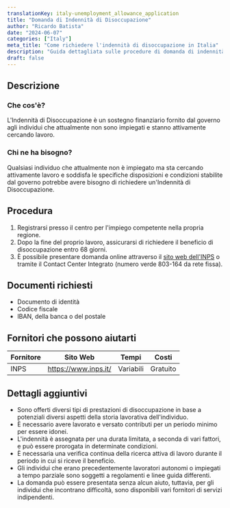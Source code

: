 ```yaml
---
translationKey: italy-unemployment_allowance_application
title: "Domanda di Indennità di Disoccupazione"
author: "Ricardo Batista"
date: "2024-06-07"
categories: ["Italy"]
meta_title: "Come richiedere l'indennità di disoccupazione in Italia"
description: "Guida dettagliata sulle procedure di domanda di indennità di disoccupazione, documenti richiesti e vari dettagli dei fornitori di servizi."
draft: false
---
```


## Descrizione
### Che cos'è?
L'Indennità di Disoccupazione è un sostegno finanziario fornito dal governo agli individui che attualmente non sono impiegati e stanno attivamente cercando lavoro.

### Chi ne ha bisogno?
Qualsiasi individuo che attualmente non è impiegato ma sta cercando attivamente lavoro e soddisfa le specifiche disposizioni e condizioni stabilite dal governo potrebbe avere bisogno di richiedere un'Indennità di Disoccupazione.

## Procedura
1. Registrarsi presso il centro per l'impiego competente nella propria regione.
2. Dopo la fine del proprio lavoro, assicurarsi di richiedere il beneficio di disoccupazione entro 68 giorni.
3. È possibile presentare domanda online attraverso il [sito web dell'INPS](https://www.inps.it/) o tramite il Contact Center Integrato (numero verde 803-164 da rete fissa).

## Documenti richiesti
* Documento di identità
* Codice fiscale
* IBAN, della banca o del postale

## Fornitori che possono aiutarti

| Fornitore        |     Sito Web     |     Tempi    |       Costi      |
| --------------- | --------------- |  :-------------: | :-------------: |
| INPS      |  https://www.inps.it/       |      Variabili     |        Gratuito       |

## Dettagli aggiuntivi
* Sono offerti diversi tipi di prestazioni di disoccupazione in base a potenziali diversi aspetti della storia lavorativa dell'individuo.
* È necessario avere lavorato e versato contributi per un periodo minimo per essere idonei.
* L'indennità è assegnata per una durata limitata, a seconda di vari fattori, e può essere prorogata in determinate condizioni.
* È necessaria una verifica continua della ricerca attiva di lavoro durante il periodo in cui si riceve il beneficio.
* Gli individui che erano precedentemente lavoratori autonomi o impiegati a tempo parziale sono soggetti a regolamenti e linee guida differenti.
* La domanda può essere presentata senza alcun aiuto, tuttavia, per gli individui che incontrano difficoltà, sono disponibili vari fornitori di servizi indipendenti.